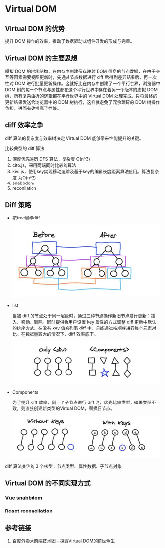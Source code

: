 # Virtual DOM

## Virtual DOM 的优势

提升 DOM 操作的效率，推动了数据驱动式组件开发的形成与完善。

## Virtual DOM 的主要思想

模拟 DOM 的树状结构，在内存中创建保存映射 DOM 信息的节点数据，在由于交互等因素需要视图更新时，先通过节点数据进行 diff 后得到差异结果后，再一次性对 DOM 进行批量更新操作。这就好比在内存中创建了一个平行世界，浏览器中 DOM 树的每一个节点与属性都在这个平行世界中存在着另一个版本的虚拟 DOM 树，所有复杂曲折的逻辑都在平行世界中的 Virtual DOM 处理完成，只将最终的更新结果发送给浏览器中的 DOM 树执行，这样就避免了冗余琐碎的 DOM 树操作负担，进而有效提高了性能。

## diff 效率之争

diff 算法的复杂度与效率树决定 Virtual DOM 能够带来性能提升的关键。

比较典型的 diff 算法

1. 深度优先遍历 DFS 算法，复杂度 O(n^3)
1. cito.js，采用两端同时比较的算法
1. kivi.js，使用key实现移动追踪及基于key的编辑长度距离算法应用。算法复杂度 为O(n^2)
1. snabbdom
1. reconilation

## Diff 策略

* 按tree层级diff

    ![level by level](./assets/level%20by%20level)
    
* list

    当被 diff 的节点处于同一层级时，通过三种节点操作新旧节点进行更新：插入、移动、删除。同时提供给用户设置 key 属性的方式调整 diff 更新中默认的排序方式。在没有 key 值的列表 diff 中，只能通过按顺序进行每个元素对比。在数据量较大的情况下，diff 效率底下。

    ![list](./assets/list)
    
* Components

    为了提升 diff 效率，同一个子节点进行 diff 时，优先比较类型，如果类型不一致，则直接创建新类型的Virtual DOM，替换旧节点。 

    ![component](./assets/component)

diff 算法关注的 3 个核型：节点类型、属性数据、子节点对象

## Virtual DOM 的不同实现方式

### Vue snabbdom

### React reconcilation

## 参考链接
1. [百度外卖大前端技术团 - 探索Virtual DOM的前世今生](https://juejin.cn/post/6844903609667321863)
